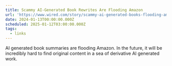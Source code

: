 ```yaml
---
title: Scammy AI-Generated Book Rewrites Are Flooding Amazon
url: 'https://www.wired.com/story/scammy-ai-generated-books-flooding-amazon/'
date: 2024-01-13T00:00:00.000Z
scheduled: 2025-01-12T03:00:00.000Z
tags:
  - links
---
```


AI generated book summaries are flooding Amazon. In the future, it will be incredibly hard to find original content in a sea of derivative AI generated work.
